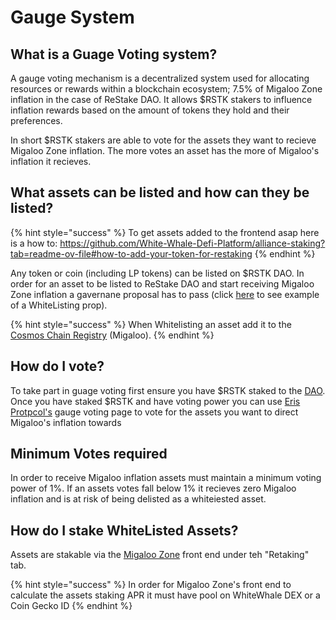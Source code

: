 # Gauge System

## What is a Guage Voting system?

A gauge voting mechanism is a decentralized system used for allocating resources or rewards within a blockchain ecosystem; 7.5% of Migaloo Zone inflation in the case of ReStake DAO. It allows $RSTK stakers to influence inflation rewards based on the amount of tokens they hold and their preferences.

In short $RSTK stakers are able to vote for the assets they want to recieve Migaloo Zone inflation. The more votes an asset has the more of Migaloo's inflation it recieves.

## What assets can be listed and how can they be listed?

{% hint style="success" %}
To get assets added to the frontend asap here is a how to:
https://github.com/White-Whale-Defi-Platform/alliance-staking?tab=readme-ov-file#how-to-add-your-token-for-restaking
{% endhint %}

Any token or coin (including LP tokens) can be listed on $RSTK DAO. In order for an asset to be listed to ReStake DAO and start receiving Migaloo Zone inflation a gavernane proposal has to pass (click [here](https://daodao.zone/dao/migaloo1pxuqr7je9h7slchdsgz5ufc3kklrevyfnxmq0dkjru5k6e6mdm2sw23hfz/proposals/A21) to see example of a WhiteListing prop).

{% hint style="success" %}
When Whitelisting an asset add it to the [Cosmos Chain Registry](https://github.com/cosmos/chain-registry/blob/master/migaloo/assetlist.json) (Migaloo).
{% endhint %}

## How do I vote?

To take part in guage voting first ensure you have $RSTK staked to the [DAO](https://daodao.zone/dao/migaloo1pxuqr7je9h7slchdsgz5ufc3kklrevyfnxmq0dkjru5k6e6mdm2sw23hfz/home). Once you have staked $RSTK and have voting power you can use [Eris Protpcol's](https://www.erisprotocol.com/migaloo/restake-gauges) gauge voting page to vote for the assets you want to direct Migaloo's inflation towards

## Minimum Votes required

In order to receive Migaloo inflation assets must maintain a minimum voting power of 1%. If an assets votes fall below 1% it recieves zero Migaloo inflation and is at risk of being delisted as a whiteiested asset.

## How do I stake WhiteListed Assets?

Assets are stakable via the [Migaloo Zone](https://app.migaloo.zone/) front end under teh "Retaking" tab. 

{% hint style="success" %}
In order for Migaloo Zone's front end to calculate the assets staking APR it must have pool on WhiteWhale DEX or a Coin Gecko ID
{% endhint %}